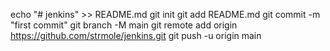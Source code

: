 echo "# jenkins" >> README.md
git init
git add README.md
git commit -m "first commit"
git branch -M main
git remote add origin https://github.com/strmole/jenkins.git
git push -u origin main
